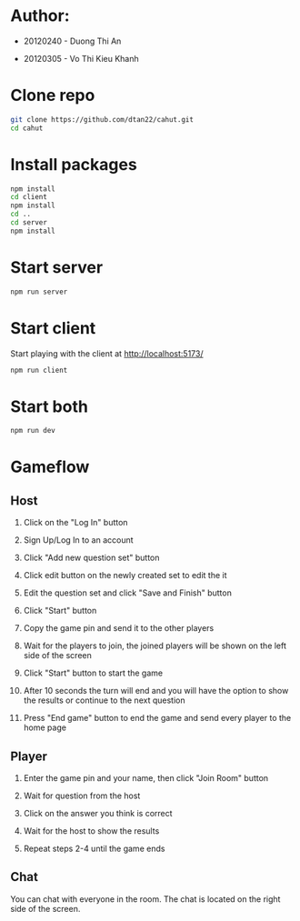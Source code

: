 # Author:

- 20120240 - Duong Thi An 

- 20120305 - Vo Thi Kieu Khanh

# Clone repo
    
```bash
git clone https://github.com/dtan22/cahut.git
cd cahut
```

# Install packages

```bash
npm install
cd client
npm install
cd ..
cd server
npm install
```

# Start server

```bash
npm run server
```

# Start client

Start playing with the client at [http://localhost:5173/](http://localhost:5173)

```bash
npm run client
```

# Start both

```bash
npm run dev
```

# Gameflow
## Host
1. Click on the "Log In" button

2. Sign Up/Log In to an account

3. Click "Add new question set" button

4. Click edit button on the newly created set to edit the it

5. Edit the question set and click "Save and Finish" button

6. Click "Start" button

7. Copy the game pin and send it to the other players

8. Wait for the players to join, the joined players will be shown on the left side of the screen

9. Click "Start" button to start the game

10. After 10 seconds the turn will end and you will have the option to show the results or continue to the next question

11. Press "End game" button to end the game and send every player to the home page

## Player

1. Enter the game pin and your name, then click "Join Room" button

2. Wait for question from the host

3. Click on the answer you think is correct

4. Wait for the host to show the results

5. Repeat steps 2-4 until the game ends

## Chat

You can chat with everyone in the room. The chat is located on the right side of the screen.